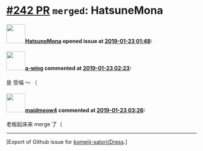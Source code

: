 # [\#242 PR](https://github.com/komeiji-satori/Dress/pull/242) `merged`: HatsuneMona

#### <img src="https://avatars.githubusercontent.com/u/29496879?u=5f9aacc32c1ec76c2aa2b8cdf715b96b721084f8&v=4" width="50">[HatsuneMona](https://github.com/HatsuneMona) opened issue at [2019-01-23 01:48](https://github.com/komeiji-satori/Dress/pull/242):



#### <img src="https://avatars.githubusercontent.com/u/18189138?u=6489ecbc7fc4da114a333c63b4e27a944fee797b&v=4" width="50">[a-wing](https://github.com/a-wing) commented at [2019-01-23 02:23](https://github.com/komeiji-satori/Dress/pull/242#issuecomment-456643796):

是 受喵 ～ （

#### <img src="https://avatars.githubusercontent.com/u/8447650?u=e5dc9e513f374a5aa62859cec095d16649357c15&v=4" width="50">[maidmeow4](https://github.com/maidmeow4) commented at [2019-01-23 03:26](https://github.com/komeiji-satori/Dress/pull/242#issuecomment-456655653):

老板起床来 merge 了（


-------------------------------------------------------------------------------



[Export of Github issue for [komeiji-satori/Dress](https://github.com/komeiji-satori/Dress).]
